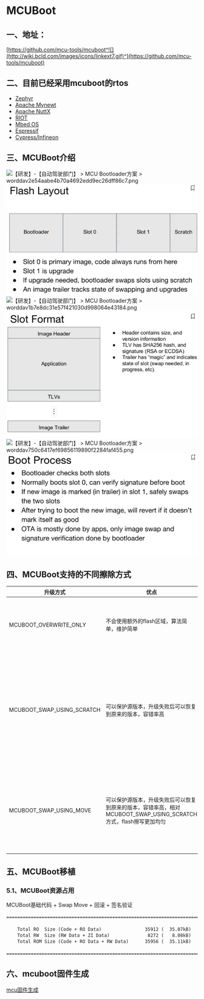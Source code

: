 # **MCUBoot**

## **一、地址：**

[https://github.com/mcu-tools/mcuboot^![](http://wiki.bcld.com/images/icons/linkext7.gif)^](https://github.com/mcu-tools/mcuboot)

## **二、目前已经采用mcuboot的rtos**

* [Zephyr](https://www.zephyrproject.org/)
* [Apache Mynewt](https://mynewt.apache.org/)
* [Apache NuttX](https://nuttx.apache.org/)
* [RIOT](https://www.riot-os.org/)
* [Mbed OS](https://os.mbed.com/)
* [Espressif](https://www.espressif.com/)
* [Cypress/Infineon](https://www.cypress.com/)

## **三、MCUBoot介绍**

![](http://wiki.bcld.com/download/attachments/102502337/worddav2e54aabe4b70a4692edd9ec26dff86c7.png?version=1&modificationDate=1723009726209&api=v2 "【研发】-【自动驾驶部门】 &gt; MCU Bootloader方案 &gt; worddav2e54aabe4b70a4692edd9ec26dff86c7.png")![1729260472878](image/README/1729260472878.png)
![](http://wiki.bcld.com/download/attachments/102502337/worddav1b7e8dc31e57f421030d998064e43184.png?version=1&modificationDate=1723009726277&api=v2 "【研发】-【自动驾驶部门】 &gt; MCU Bootloader方案 &gt; worddav1b7e8dc31e57f421030d998064e43184.png")![1729260483149](image/README/1729260483149.png)
![](http://wiki.bcld.com/download/attachments/102502337/worddav750c6417ef69856119890f2284faf455.png?version=1&modificationDate=1723009726337&api=v2 "【研发】-【自动驾驶部门】 &gt; MCU Bootloader方案 &gt; worddav750c6417ef69856119890f2284faf455.png")![1729260496853](image/README/1729260496853.png)

## **四、MCUBoot支持的不同擦除方式**

| 升级方式                   | 优点                                                                                                            | 缺点                                                                                      |
| -------------------------- | --------------------------------------------------------------------------------------------------------------- | ----------------------------------------------------------------------------------------- |
| MCUBOOT_OVERWRITE_ONLY     | 不会使用额外的flash区域，算法简单，维护简单                                                                     | 不能保护源版本，升级失败后设备可能变砖                                                    |
| MCUBOOT_SWAP_USING_SCRATCH | 可以保护源版本，升级失败后可以恢复到原来的版本，容错率高                                                        | flash的使用量增加，scratch区域flash擦写次数成倍增加，损坏风险大大增加，算法复杂，维护困难 |
| MCUBOOT_SWAP_USING_MOVE    | 可以保护源版本，升级失败后可以恢复到原来的版本，容错率高，相对MCUBOOT_SWAP_USING_SCRATCH方式，flash擦写更加均匀 | 此算法仅限于拥有相同布局的flash， 所有插槽的扇区应具有相同的大小                          |

## **五、MCUBoot移植**

### 5.1、MCUBoot资源占用

MCUBoot基础代码 + Swap Move + 回滚 + 签名验证

```
==============================================================================

    Total RO  Size (Code + RO Data)                35912 (  35.07kB)
    Total RW  Size (RW Data + ZI Data)              8272 (   8.08kB)
    Total ROM Size (Code + RO Data + RW Data)      35956 (  35.11kB)

==============================================================================
```

## 六、mcuboot固件生成

[mcu固件生成](mcu固件生成.md)
